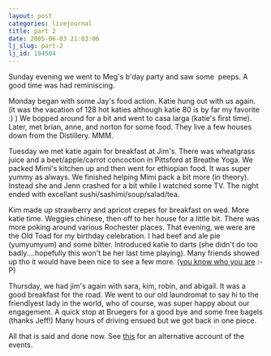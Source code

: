 ```yaml
---
layout: post
categories: livejournal
title: part 2
date: 2005-06-03 21:03:06
lj_slug: part-2
lj_id: 194504
---
```

Sunday evening we went to Meg's b'day party and saw some  peeps. A good time was had reminiscing.  



Monday began with some Jay's food action. Katie hung out with us again. (it was the vacation of 128 hot katies although katie 80 is by far my favorite :) ) We bopped around for a bit and went to casa larga (katie's first time). Later, met brian, anne, and norton for some food. They live a few houses down from the Distillery. MMM.   



Tuesday we met katie again for breakfast at Jim's. There was wheatgrass juice and a beet/apple/carrot concoction in Pittsford at Breathe Yoga. We packed Mimi's kitchen up and then went for ethiopian food. It was super yummy as always. We finished helping Mimi pack a bit more (in theory). Instead she and Jenn crashed for a bit while I watched some TV. The night ended with excellant sushi/sashimi/soup/salad/tea.  



Kim made up strawberry and apricot crepes for breakfast on wed. More katie time. Weggies chinese, then off to her house for a little bit. There was more poking around various Rochester places. That evening, we were are the Old Toad for my birthday celebration. I had beef and ale pie (yumyumyum) and some bitter. Introduced katie to darts (she didn't do too badly....hopefully this won't be her last time playing). Many friends showed up tho it would have been nice to see a few more. ([you know who you are](http://www.livejournal.com/users/phyber) :-P)  



Thursday, we had jim's again with sara, kim, robin, and abigail. It was a good breakfast for the road. We went to our old laundromat to say hi to the friendlyest lady in the world, who of course, was super happy about our engagement. A quick stop at Bruegers for a good bye and some free bagels (thanks Jeff!) Many hours of driving ensued but we got back in one piece.  



All that is said and done now. See [this](http://www.livejournal.com/users/klutzywaitress/349937.html) for an alternative account of the events.
